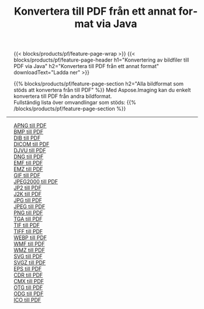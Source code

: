 ﻿---
title: Konvertera till PDF från ett annat format via Java 
weight: 3920
url: /sv/java/conversion/to/pdf 
lang: sv
langdirlevel: 2
locales: zh-hans,ja,it,ru,de,es,fr,nl,id,lt,pl,pt,vi,tr,ko,zh-hant,ar,hi,th,sv,cs,uk,he
description: Med Aspose.Imaging kan du enkelt konvertera till PDF från andra format
---

{{< blocks/products/pf/feature-page-wrap >}}
{{< blocks/products/pf/feature-page-header h1="Konvertering av bildfiler till PDF via Java" h2="Konvertera till PDF från ett annat format" downloadText="Ladda ner" >}}


{{% blocks/products/pf/feature-page-section  h2="Alla bildformat som stöds att konvertera från till PDF" %}}
Med Aspose.Imaging kan du enkelt konvertera till PDF från andra bildformat.
<br/>
Fullständig lista över omvandlingar som stöds:
{{% /blocks/products/pf/feature-page-section %}}
<div class="container-fluid productfamilypage bg-gray">
    <div class="convertypes bg-gray agp-content section">
        <div class="container">
		<hr style="margin-left:-20px;"/>
		<div class="row other-converters">
		    <div class='col-md-2 other-converter remove-lp remove-rp'><a href="/imaging/sv/java/conversion/apng-to-pdf" >APNG till PDF</a></div>
<div class='col-md-2 other-converter remove-lp remove-rp'><a href="/imaging/sv/java/conversion/bmp-to-pdf" >BMP till PDF</a></div>
<div class='col-md-2 other-converter remove-lp remove-rp'><a href="/imaging/sv/java/conversion/dib-to-pdf" >DIB till PDF</a></div>
<div class='col-md-2 other-converter remove-lp remove-rp'><a href="/imaging/sv/java/conversion/dicom-to-pdf" >DICOM till PDF</a></div>
<div class='col-md-2 other-converter remove-lp remove-rp'><a href="/imaging/sv/java/conversion/djvu-to-pdf" >DJVU till PDF</a></div>
<div class='col-md-2 other-converter remove-lp remove-rp'><a href="/imaging/sv/java/conversion/dng-to-pdf" >DNG till PDF</a></div>
<div class='col-md-2 other-converter remove-lp remove-rp'><a href="/imaging/sv/java/conversion/emf-to-pdf" >EMF till PDF</a></div>
<div class='col-md-2 other-converter remove-lp remove-rp'><a href="/imaging/sv/java/conversion/emz-to-pdf" >EMZ till PDF</a></div>
<div class='col-md-2 other-converter remove-lp remove-rp'><a href="/imaging/sv/java/conversion/gif-to-pdf" >GIF till PDF</a></div>
<div class='col-md-2 other-converter remove-lp remove-rp'><a href="/imaging/sv/java/conversion/jpeg2000-to-pdf" >JPEG2000 till PDF</a></div>
<div class='col-md-2 other-converter remove-lp remove-rp'><a href="/imaging/sv/java/conversion/jp2-to-pdf" >JP2 till PDF</a></div>
<div class='col-md-2 other-converter remove-lp remove-rp'><a href="/imaging/sv/java/conversion/j2k-to-pdf" >J2K till PDF</a></div>
<div class='col-md-2 other-converter remove-lp remove-rp'><a href="/imaging/sv/java/conversion/jpg-to-pdf" >JPG till PDF</a></div>
<div class='col-md-2 other-converter remove-lp remove-rp'><a href="/imaging/sv/java/conversion/jpeg-to-pdf" >JPEG till PDF</a></div>
<div class='col-md-2 other-converter remove-lp remove-rp'><a href="/imaging/sv/java/conversion/png-to-pdf" >PNG till PDF</a></div>
<div class='col-md-2 other-converter remove-lp remove-rp'><a href="/imaging/sv/java/conversion/tga-to-pdf" >TGA till PDF</a></div>
<div class='col-md-2 other-converter remove-lp remove-rp'><a href="/imaging/sv/java/conversion/tif-to-pdf" >TIF till PDF</a></div>
<div class='col-md-2 other-converter remove-lp remove-rp'><a href="/imaging/sv/java/conversion/tiff-to-pdf" >TIFF till PDF</a></div>
<div class='col-md-2 other-converter remove-lp remove-rp'><a href="/imaging/sv/java/conversion/webp-to-pdf" >WEBP till PDF</a></div>
<div class='col-md-2 other-converter remove-lp remove-rp'><a href="/imaging/sv/java/conversion/wmf-to-pdf" >WMF till PDF</a></div>
<div class='col-md-2 other-converter remove-lp remove-rp'><a href="/imaging/sv/java/conversion/wmz-to-pdf" >WMZ till PDF</a></div>
<div class='col-md-2 other-converter remove-lp remove-rp'><a href="/imaging/sv/java/conversion/svg-to-pdf" >SVG till PDF</a></div>
<div class='col-md-2 other-converter remove-lp remove-rp'><a href="/imaging/sv/java/conversion/svgz-to-pdf" >SVGZ till PDF</a></div>
<div class='col-md-2 other-converter remove-lp remove-rp'><a href="/imaging/sv/java/conversion/eps-to-pdf" >EPS till PDF</a></div>
<div class='col-md-2 other-converter remove-lp remove-rp'><a href="/imaging/sv/java/conversion/cdr-to-pdf" >CDR till PDF</a></div>
<div class='col-md-2 other-converter remove-lp remove-rp'><a href="/imaging/sv/java/conversion/cmx-to-pdf" >CMX till PDF</a></div>
<div class='col-md-2 other-converter remove-lp remove-rp'><a href="/imaging/sv/java/conversion/otg-to-pdf" >OTG till PDF</a></div>
<div class='col-md-2 other-converter remove-lp remove-rp'><a href="/imaging/sv/java/conversion/odg-to-pdf" >ODG till PDF</a></div>
<div class='col-md-2 other-converter remove-lp remove-rp'><a href="/imaging/sv/java/conversion/ico-to-pdf" >ICO till PDF</a></div>
                </div>
        </div>
    </div>
</div>
<br/>

